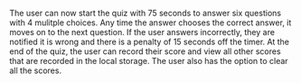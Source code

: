 The user can now start the quiz with 75 seconds to answer six questions with 4 mulitple choices. Any time the answer chooses the correct answer, it moves on to the next question. If the user answers incorrectly, they are notified it is wrong and there is a penalty of 15 seconds off the timer. At the end of the quiz, the user can record their score and view all other scores that are recorded in the local storage. The user also has the option to clear all the scores.
